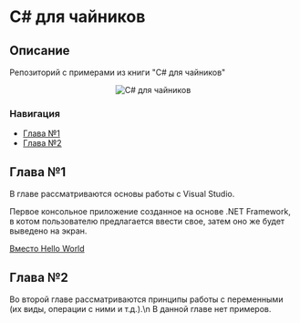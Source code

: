 # C# для чайников

## Описание
Репозиторий с примерами из книги "C# для чайников"
<p align="center">
<img src="https://content1.rozetka.com.ua/goods/images/big/170749372.jpg" title="C# для чайников" alt="C# для чайников">
</p>

### Навигация
* [Глава №1](#Глава-1)
* [Глава №2](#Глава-2)


## Глава №1
В главе рассматриваются основы работы с Visual Studio.

Первое консольное приложение созданное на основе .NET Framework, в котом пользователю предлагается ввести свое, затем оно же будет выведено на экран.

[Вместо Hello World](/ch1/Program1/Program1/Program.cs "Нажмите что-бы открыть")


## Глава №2
Во второй главе рассматриваются принципы работы с переменными (их виды, операции с ними и т.д.).\n
В данной главе нет примеров.
